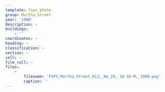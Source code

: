 ```yaml
---
template: fsps_photo
group: Martha_Street
year: '1980'
description: ~
buildings:
    - ''
coordinates: ~
heading: ~
classification: ~
section: ~
cell: ~
film_roll: ~
files:
    -
        filename: 'FSPS_Martha_Street_013,_No_29,_18-10-M,_1980.png'
        caption: ''
---
```

